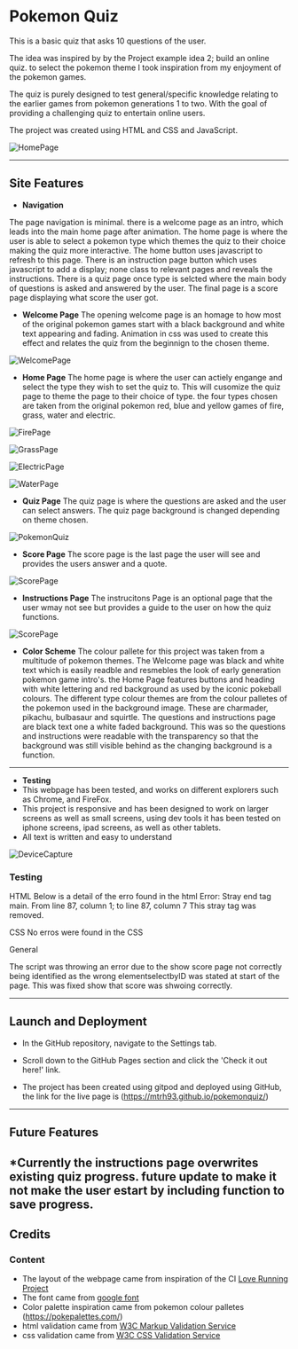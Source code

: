 # Pokemon Quiz

This is a basic quiz that asks 10 questions of the user.

The idea was inspired by by the Project example idea 2; build an online quiz. to select the pokemon theme I took inspiration from my enjoyment of the pokemon games. 

The quiz is purely designed to test general/specific knowledge relating to the earlier games from pokemon generations 1 to two. With the goal of providing a challenging quiz to entertain online users.

The project was created using HTML and CSS and JavaScript. 

![HomePage](assets/Images/choosetypepage.png)

---
## Site Features

* **Navigation**

The page navigation is minimal. there is a welcome page as an intro, which leads into the main home page after animation. 
The home page is where the user is able to select a pokemon type which themes the quiz to their choice making the quiz more interactive. The home button uses javascript to refresh to this page.
There is an instruction page button which uses javascript to add a display; none class to relevant pages and reveals the instructions.
There is a quiz page once type is selcted where the main body of questions is asked and answered by the user.
The final page is a score page displaying what score the user got.


* **Welcome Page**
The opening welcome page is an homage to how most of the original pokemon games start with a black background and white text appearing and fading.
Animation in css was used to create this effect and relates the quiz from the beginnign to the chosen theme.

 ![WelcomePage](assets/Images/WelcomePage.png)

* **Home Page**
The home page is where the user can actiely engange and select the type they wish to set the quiz to. This will cusomize the quiz page to theme the page to their choice of type.
the four types chosen are taken from the original pokemon red, blue and yellow games of fire, grass, water and electric.

![FirePage](assets/Images/FirePage.png)

![GrassPage](assets/Images/GrassPage.png)

![ElectricPage](assets/Images/ElectricPage.png)

![WaterPage](assets/Images/WaterPage.png)

* **Quiz Page**
The quiz page is where the questions are asked and the user can select answers. The quiz page background is changed depending on theme chosen.

![PokemonQuiz](assets/Images/choosetypepage.png)

* **Score Page**
The score page is the last page the user will see and provides the users answer and a quote.

![ScorePage](assets/Images/ScorePage.png)

* **Instructions Page**
The instrucitons Page is an optional page that the user wmay not see but provides a guide to the user on how the quiz functions.

![ScorePage](assets/Images/ScorePage.png)

* **Color Scheme**
The colour pallete for this project was taken from a multitude of pokemon themes.
The Welcome page was black and white text which is easily readble and resmebles the look of early generation pokemon game intro's.
the Home Page features buttons and heading with white lettering and red background as used by the iconic pokeball colours.
The different type colour themes are from the colour palletes of the pokemon used in the background image. These are charmader, pikachu, bulbasaur and squirtle.
The questions and instructions page are black text one a white faded background. This was so the questions and instructions were readable with the transparency so that the background was still visible behind as the changing background is a function.


---
* **Testing**
* This webpage has been tested, and works on different explorers such as Chrome, and FireFox.
* This project is responsive and has been designed to work on larger screens as well as small screens, using dev tools it has been tested on iphone screens, ipad screens, as well as other tablets. 
* All text is written and easy to understand

![DeviceCapture](assets/Images/DeviceCapture.png)

### Testing
HTML
Below is a detail of the erro found in the html
Error: Stray end tag main.
From line 87, column 1; to line 87, column 7
This stray tag was removed.

CSS
No erros were found in the CSS

General

The script was throwing an error due to the show score page not correctly being identified as the wrong elementselectbyID was stated at start of the page. This was fixed show that score was shwoing correctly.

---
## Launch and Deployment
* In the GitHub repository, navigate to the Settings tab.  
* Scroll down to the GitHub Pages section and click the 'Check it out here!' link.  

* The project has been created using gitpod and deployed using GitHub, the link for the live page is (https://mtrh93.github.io/pokemonquiz/)

---

## Future Features

*Currently the instructions page overwrites existing quiz progress. future update to make it not make the user estart by including function to save progress.
---

## Credits

### Content
* The layout of the webpage came from inspiration of the CI [Love Running Project](https://ddrobrien.github.io/Love-Running/)
* The font came from [google font](https://fonts.google.com/)
* Color palette inspiration came from pokemon colour palletes (https://pokepalettes.com/)
* html validation came from [W3C Markup Validation Service](https://validator.w3.org/#validate_by_input)
* css validation came from [W3C CSS Validation Service](https://jigsaw.w3.org/css-validator/)